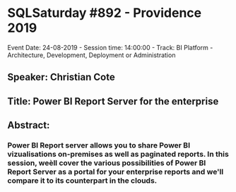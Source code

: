 # SQLSaturday #892 - Providence 2019
Event Date: 24-08-2019 - Session time: 14:00:00 - Track: BI Platform - Architecture, Development, Deployment or Administration
## Speaker: Christian Cote
## Title: Power BI Report Server for the enterprise
## Abstract:
### Power BI Report server allows you to share Power BI vizualisations on-premises as well as paginated reports. In this session, weèll cover the various possibilities of Power BI Report Server as a portal for your enterprise reports and we'll compare it to its counterpart in the clouds.
